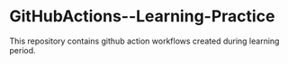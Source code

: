 # GitHubActions--Learning-Practice
This repository contains github action workflows created during learning period.
